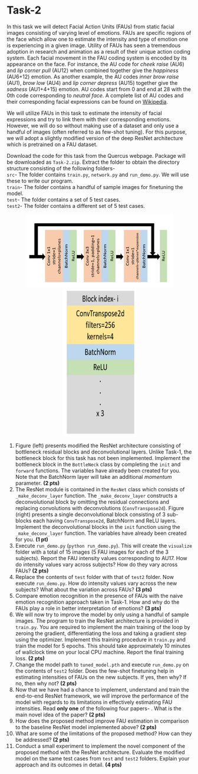 # Task-2

In this task we will detect Facial Action Units (FAUs) from static facial images consisting of varying level of emotions. FAUs are specific regions of the face which allow one to estimate the intensity and type of emotion one is experiencing in a given image. Utility of FAUs has seen a tremendous adoption in research and animation as a result of their unique action coding system. Each facial movement in the FAU coding system is encoded by its appearance on the face. For instance, the AU code for *cheek raise* (AU6) and *lip corner pull* (AU12) when combined together give the *happiness* (AU6+12) emotion. As another example, the AU codes *inner brow raise* (AU1), *brow low* (AU4) and *lip corner depress* (AU15) together give the *sadness* (AU1+4+15) emotion. AU codes start from 0 and end at 28 with the 0th code corresponding to *neutral face*. A complete list of AU codes and their corresponding facial expressions can be found on [Wikipedia](https://en.wikipedia.org/wiki/Facial_Action_Coding_System).

We will utilize FAUs in this task to estimate the intensity of facial expressions and try to link them with their corresponding emotions. However, we will do so without making use of a dataset and only use a handful of images (often referred to as few-shot tuning). For this purpose, we will adopt a slightly modified version of the deep ResNet architecture which is pretrained on a FAU dataset.

Download the code for this task from the Quercus webpage. Package will be downloaded as `Task-2.zip`. Extract the folder to obtain the directory structure consisting of the following folders-  
`src`- The folder contains `train.py`, `network.py` and `run_demo.py`. We will use these to write our program.  
`train`- The folder contains a handful of sample images for finetuning the model.  
`test`- The folder contains a set of 5 test cases.  
`test2`- The folder contains a different set of 5 test cases.  

<p align="center"><img src="bottleneck.PNG" height="200" width="400"><img src="deconv.PNG" height="400" width="200"></p>

1. Figure (left) presents modified the ResNet architecture consisting of bottleneck residual blocks and deconvolutional layers. Unlike Task-1, the bottleneck block for this task has not been implemented. Implement the bottleneck block in the `BottleNeck` class by completing the `init` and `forward` functions. The variables have already been created for you. Note that the BatchNorm layer will take an additional *momentum* parameter. **(2 pts)**  
2. The ResNet module is contained in the `ResNet` class which consists of `_make_deconv_layer` function. The `_make_deconv_layer` constructs a deconvolutional block by omitting the residual connections and replacing convolutions with deconvolutions (`ConvTranspose2d`). Figure (right) presents a single deconvolutional block consisting of 3 sub-blocks each having `ConvTranspose2d`, BatchNorm and ReLU layers. Implement the deconvolutional blocks in the `init` function using the `_make_deconv_layer` function. The variables have already been created for you. **(1 pt)**  
3. Execute `run_demo.py` (`python run_demo.py`). This will create the `visualize` folder with a total of 15 images (5 FAU images for each of the 3 subjects). Report the FAU intensity values corresponding to AU17. How do intensity values vary across subjects? How do they vary across FAUs? **(2 pts)**  
4. Replace the contents of `test` folder with that of `test2` folder. Now execute `run_demo.py`. How do intensity values vary across the new subjects? What about the variation across FAUs? **(3 pts)**  
5. Compare emotion recognition in the presence of FAUs with the naive emotion recognition approach taken in Task-1. How and why do the FAUs play a role in better interpretation of emotions? **(3 pts)**  
6. We will now try to improve the model by only using a handful of sample images. The program to train the ResNet architecture is provided in `train.py`. You are required to implement the main training of the loop by zeroing the gradient, differentiating the loss and taking a gradient step using the optimizer. Implement this training procedure in `train.py` and train the model for 5 epochs. This should take approximately 10 minutes of wallclock time on your local CPU machine. Report the final training loss. **(2 pts)**  
7. Change the model path to `tuned_model.pth` and execute `run_demo.py` on the contents of `test2` folder. Does the few-shot finetuning help in estimating intensities of FAUs on the new subjects. If yes, then why? If no, then why not? **(2 pts)**  
8. Now that we have had a chance to implement, understand and train the end-to-end ResNet framework, we will improve the performance of the model with regards to its limitations in effectively estimating FAU intensities. Read **only one** of the following four papers- [](). What is the main novel idea of the paper? **(2 pts)**  
9. How does the proposed method improve FAU estimation in comparison to the baseline ResNet model implemented above? **(2 pts)**  
10. What are some of the limitations of the proposed method? How can they be addressed? **(2 pts)**  
11. Conduct a small experiment to implement the novel component of the proposed method with the ResNet architecture. Evaluate the modified model on the same test cases from `test` and `test2` folders. Explain your approach and its outcomes in detail.  **(4 pts)**  

